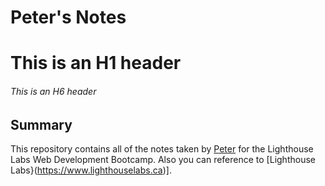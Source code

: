 # Peter's Notes

# This is an H1 header
###### This is an H6 header

## Summary 
This repository contains all of the notes taken by [Peter](https://github.com/Ediyu) for the Lighthouse Labs Web Development Bootcamp.
Also you can reference to [Lighthouse Labs}(https://www.lighthouselabs.ca)].
